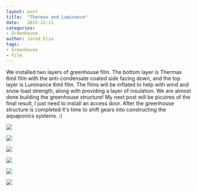 ```yaml
---
layout: post
title:  "Thermax and Luminance"
date:   2015-12-11
categories:
- Greenhouse
author: Jared Elza
tags: 
- Greenhouse
- Film
---
```

We installed two layers of greenhouse film. The bottom layer is Thermax 6mil film with the anti-condensate coated side facing down, and the top layer is Luminance 6mil film. The films will be inflated to help with wind and snow load strength, along with providing a layer of insulation. We are almost done building the greenhouse structure! My next post will be picutres of the final result, I just need to install an access door. After the greenhouse structure is completed it's time to shift gears into constructing the aquaponics systems. :)

[![](http://i.imgur.com/AfKaGrGh.jpg)](http://i.imgur.com/AfKaGrG.jpg)

[![](http://i.imgur.com/JtJenv1h.jpg)](http://i.imgur.com/JtJenv1.jpg)

[![](http://i.imgur.com/a1G9Auzh.jpg)](http://i.imgur.com/a1G9Auz.jpg)

[![](http://i.imgur.com/A2umJbzh.jpg)](http://i.imgur.com/A2umJbz.jpg)

[![](http://i.imgur.com/Tt2u9O0h.jpg)](http://i.imgur.com/Tt2u9O0.jpg)

[![](http://i.imgur.com/xHSFNdTh.jpg)](http://i.imgur.com/xHSFNdT.jpg)


